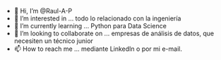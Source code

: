 - 👋 Hi, I’m @Raul-A-P
- 👀 I’m interested in ... todo lo relacionado con la ingeniería
- 🌱 I’m currently learning ...  Python para Data Science
- 💞️ I’m looking to collaborate on ... empresas de análisis de datos, que necesiten un técnico junior
- 📫 How to reach me ...  mediante  LinkedIn o por mi e-mail.

<!---
Raul-A-P/Raul-A-P is a ✨ special ✨ repository because its `README.md` (this file) appears on your GitHub profile.
You can click the Preview link to take a look at your changes.
--->
